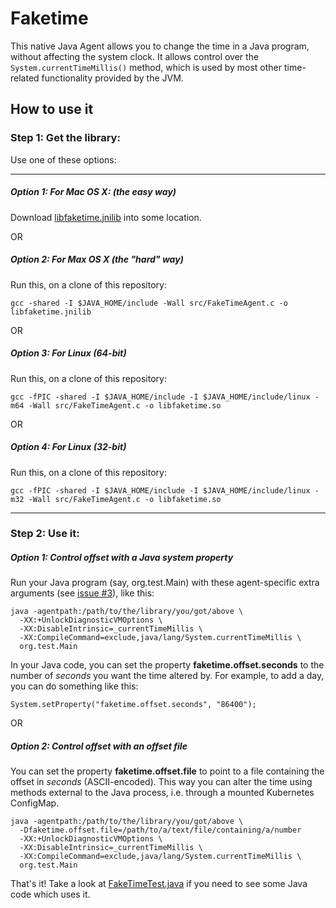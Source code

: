 # Faketime

This native Java Agent allows you to change the time in a Java program, without affecting the system clock. It allows control over the `System.currentTimeMillis()` method, which is used by most other time-related functionality provided by the JVM.

## How to use it

### Step 1: Get the library:

Use one of these options:

<hr>

##### Option 1: For Mac OS X: (the easy way)

Download [libfaketime.jnilib](https://github.com/arvindsv/faketime/blob/master/lib/mac/libfaketime.jnilib?raw=true) into some location.

OR

##### Option 2: For Max OS X (the "hard" way)

Run this, on a clone of this repository:

```
gcc -shared -I $JAVA_HOME/include -Wall src/FakeTimeAgent.c -o libfaketime.jnilib
```

OR

##### Option 3: For Linux (64-bit)

Run this, on a clone of this repository:

```
gcc -fPIC -shared -I $JAVA_HOME/include -I $JAVA_HOME/include/linux -m64 -Wall src/FakeTimeAgent.c -o libfaketime.so
```

OR

##### Option 4: For Linux (32-bit)

Run this, on a clone of this repository:

```
gcc -fPIC -shared -I $JAVA_HOME/include -I $JAVA_HOME/include/linux -m32 -Wall src/FakeTimeAgent.c -o libfaketime.so
```

<hr>

### Step 2: Use it:

##### Option 1: Control offset with a Java system property

Run your Java program (say, org.test.Main) with these agent-specific extra arguments (see [issue #3](https://github.com/arvindsv/faketime/issues/3)), like this:

```
java -agentpath:/path/to/the/library/you/got/above \
  -XX:+UnlockDiagnosticVMOptions \
  -XX:DisableIntrinsic=_currentTimeMillis \
  -XX:CompileCommand=exclude,java/lang/System.currentTimeMillis \
  org.test.Main
```

In your Java code, you can set the property **faketime.offset.seconds** to the number of *seconds* you want the time altered by. For example, to add a day, you can do something like this:

```
System.setProperty("faketime.offset.seconds", "86400");
```

OR

##### Option 2: Control offset with an offset file

You can set the property **faketime.offset.file** to point to a file containing the offset in *seconds* (ASCII-encoded). This way you can alter the time using methods external to the Java process, i.e. through a mounted Kubernetes ConfigMap.

```
java -agentpath:/path/to/the/library/you/got/above \
  -Dfaketime.offset.file=/path/to/a/text/file/containing/a/number
  -XX:+UnlockDiagnosticVMOptions \
  -XX:DisableIntrinsic=_currentTimeMillis \
  -XX:CompileCommand=exclude,java/lang/System.currentTimeMillis \
  org.test.Main
```

        
That's it! Take a look at [FakeTimeTest.java](https://github.com/arvindsv/faketime/blob/master/FakeTimeTest.java) if you need to see some Java code which uses it.
